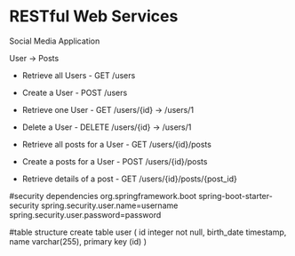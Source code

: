 # RESTful Web Services

Social Media Application

User -> Posts

- Retrieve all Users   - GET /users
- Create a User        - POST /users
- Retrieve one User    - GET /users/{id} -> /users/1
- Delete a User        - DELETE /users/{id} -> /users/1

- Retrieve all posts for a User - GET /users/{id}/posts
- Create a posts for a User - POST /users/{id}/posts
- Retrieve details of a post - GET /users/{id}/posts/{post_id}

#security dependencies
	    <dependency>
			<groupId>org.springframework.boot</groupId>
			<artifactId>spring-boot-starter-security</artifactId>
		</dependency>
spring.security.user.name=username
spring.security.user.password=password

#table structure 
create table user (
id integer not null, 
birth_date timestamp, 
name varchar(255), 
primary key (id)
)